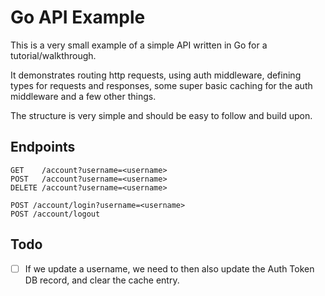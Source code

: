 # Go API Example

This is a very small example of a simple API written in Go for a tutorial/walkthrough.

It demonstrates routing http requests, using auth middleware, defining types for requests and responses, some super basic caching for the auth middleware and a few other things.

The structure is very simple and should be easy to follow and build upon.

## Endpoints

```
GET    /account?username=<username>
POST   /account?username=<username>
DELETE /account?username=<username>

POST /account/login?username=<username>
POST /account/logout
```

## Todo

- [ ] If we update a username, we need to then also update the Auth Token DB record, and clear the cache entry.

